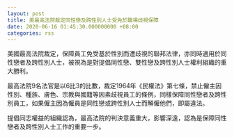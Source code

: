 ```yaml
---
layout: post
title: 美最高法院裁定同性戀及跨性別人士受免於職場歧視保障
date: 2020-06-16 01:45:30.000000000 +08:00
categories: rss
---
```


美國最高法院裁定，保障員工免受基於性別而遭歧視的聯邦法律，亦同時適用於同性戀者及跨性別人士，被視為是對提倡同性戀、雙性戀及跨性別人士權利組織的重大勝利。

最高法院9名法官是以6比3的比數，裁定1964年《民權法》第七條，禁止僱主因性別、種族、膚色、宗教與國籍等因素歧視員工的條例，同樣保障同性戀者及跨性別員工，如果僱主因為僱員是同性戀或跨性別人士而解僱他們，即屬違法。

提倡同志權益的組織認為，最高法院的判決意義重大，影響深遠，認為是保障同性戀者及跨性別人士工作的重要一步。

